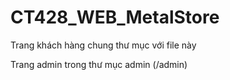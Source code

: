 # CT428_WEB_MetalStore

Trang khách hàng chung thư mục với file này

Trang admin trong thư mục admin (/admin)
